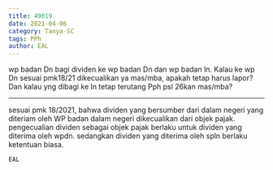 ```yaml
---
title: 49019
date: 2021-04-06
category: Tanya-SC
tags: PPh
author: EAL
---
```


wp badan Dn bagi dividen ke wp badan Dn dan wp badan ln. Kalau ke wp Dn sesuai pmk18/21 dikecualikan ya mas/mba, apakah tetap harus lapor? Dan kalau yng dibagi ke ln tetap terutang Pph psl 26kan mas/mba?

---

sesuai pmk 18/2021, bahwa dividen yang bersumber dari dalam negeri yang diteriam oleh WP badan dalam negeri dikecualikan dari objek pajak. pengecualian dividen sebagai objek pajak berlaku untuk dividen yang diterima oleh wpdn. sedangkan dividen yang diterima oleh spln berlaku ketentuan biasa.

`EAL`
